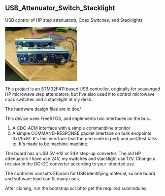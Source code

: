 ## USB_Attenuator_Switch_Stacklight

USB control of HP step attenuators, Coax Switches, and Stacklights

![USB Microwave Attenuator](/doc/usb_atten.jpg)

This project is an STM32F411 based USB controller, originally for scavanged HP
microwave step attenuators, but I've also used it to control microwave coax
switches and a stacklight at my desk.

The hardware design files are in doc/

This device uses FreeRTOS, and implements two interfaces on the bus...

1. A CDC-ACM interface with a simple commandline monitor
2. A simple COMMAND-RESPONSE packet interface on bulk endpoints 0x1/0x81. It's
this interface that the perl code in perl/ and perl/test talks to. It's made to
be machine-machine.

The board has a USB 5V->12 or 24V step-up converter. The old HP attenuators I
have use 24V, my switches and stacklight use 12V. Change a resistor in the
DC-DC converter according to your intended use.

The controller consults EEprom for USB identifying material, so one board and
software load can fit many uses.

After cloning, run the bootstrap script to get the required submodules.
